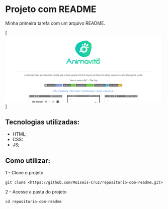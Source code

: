# Projeto com README
Minha primeira tarefa com um arquivo README.

[<img src="./tela.gif" alt="gif da tela inicial da minha primeira tarefa com README">]

## Tecnologias utilizadas:
- HTML;
- CSS:
- JS;

## Como utilizar:

1 - Clone o projeto
```
git clone <https://github.com/Moiseis-Cruz/repositorio-com-readme.git>
```

2 - Acesse a pasta do projeto
````
cd repositorio-com-readme
````